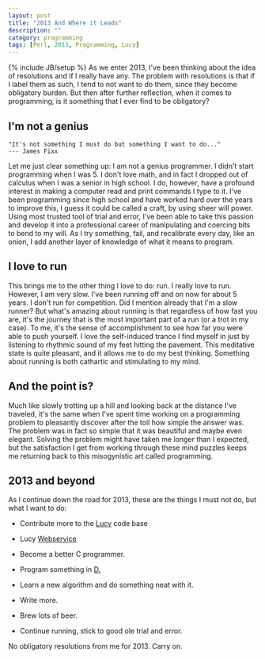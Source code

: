 ```yaml
---
layout: post
title: "2013 And Where it Leads"
description: ""
category: programming
tags: [Perl, 2013, Programming, Lucy]
---
```

{% include JB/setup %}
As we enter 2013, I've been thinking about the idea of resolutions and if I really have any. The problem with resolutions is that if I label them as such, I tend to not want to do them, since they become obligatory burden. But then after further reflection, when it comes to programming, is it something that I ever find to be obligatory?

## I'm not a genius

    "It's not something I must do but something I want to do..."
    --- James Fixx

Let me just clear something up: I am not a genius programmer. I didn't start programming when I was 5. I don't love math, and in fact I dropped out of calculus when I was a senior in high school. I do, however, have a profound interest in making a computer read and print commands I type to it. I've been programming since high school and have worked hard over the years to improve this, I guess it could be called a craft, by using sheer will power. Using most trusted tool of trial and error, I've been able to take this passion and develop it into a professional career of manipulating and coercing bits to bend to my will. As I try something, fail, and recalibrate every day, like an onion, I add another layer of knowledge of what it means to program.

## I love to run

This brings me to the other thing I love to do: run. I really love to run. However, I am very slow. I've been running off and on now for about 5 years. I don't run for competition. Did I mention already that I'm a slow runner? But what's amazing about running is that regardless of how fast you are, it's the journey that is the most important part of a run (or a trot in my case). To me, it's the sense of accomplishment to see how far you were able to push yourself. I love the self-induced trance I find myself in just by listening to rhythmic sound of my feet hitting the pavement. This meditative state is quite pleasant, and it allows me to do my best thinking. Something about running is both cathartic and stimulating to my mind.

## And the point is?

Much like slowly trotting up a hill and looking back at the distance I've traveled, it's the same when I've spent time working on a programming problem to pleasantly discover after the toil how simple the answer was. The problem was in fact so simple that it was beautiful and maybe even elegant. Solving the problem might have taken me longer than I expected, but the satisfaction I get from working through these mind puzzles keeps me returning back to this misogynistic art called programming.

## 2013 and beyond

As I continue down the road for 2013, these are the things I must not do, but what I want to do:

   * Contribute more to the [Lucy](http://lucy.apache.org/) code base

   * Lucy [Webservice](https://github.com/logie17/WebService-Lucy)

   * Become a better C programmer.

   * Program something in [D.](http://dlang.org/)

   * Learn a new algorithm and do something neat with it.

   * Write more.

   * Brew lots of beer.

   * Continue running, stick to good ole trial and error.

No obligatory resolutions from me for 2013. Carry on.